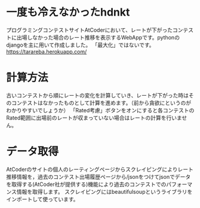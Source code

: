 # 一度も冷えなかったhdnkt
プログラミングコンテストサイトAtCoderにおいて、レートが下がったコンテストに出場しなかった場合のレート推移を表示するWebAppです。pythonのdjangoを主に用いて作成しました。
「最大化」ではないです。
https://tarareba.herokuapp.com/

# 計算方法
古いコンテストから順にレートの変化を計算していき、レートが下がった時はそのコンテストはなかったものとして計算を進めます。（前から貪欲にというのがわかりやすいでしょうか）
「Rated考慮」ボタンをオンにすると各コンテストのRated範囲に出場前のレートが収まっていない場合はレートの計算を行いません。

# データ取得
AtCoderのサイトの個人のレーティングページからスクレイピングによりレート推移情報を，過去のコンテスト出場履歴ページから/jsonをつけてjsonでデータを取得する(AtCoder社が提供する)機能により過去のコンテストでのパフォーマンス情報を取得します。
スクレイピングにはbeautifulsoupというライブラリをインポートして使っています。
